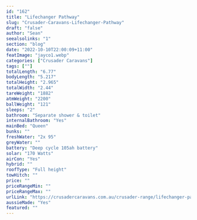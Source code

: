 ```yaml
---
id: "162"
title: "Lifechanger Pathway"
slug: "Crusader-Caravans-Lifechanger-Pathway"
draft: "false"
author: "Sean"
seealsolinks: "1"
section: "blog"
date: "2022-10-10T22:00:09+11:00"
featImage: "jayco1.webp"
categories: ["Crusader Caravans"]
tags: [""]
totalLength: "6.77"
bodyLength: "5.217"
totalHeight: "2.965"
totalWidth: "2.44"
tareWeight: "1882"
atmWeight: "2200"
ballWeight: "121"
sleeps: "2"
bathroom: "Separate shower & toilet"
internalBathroom: "Yes"
mainBed: "Queen"
bunks: ""
freshWater: "2x 95"
greyWater: ""
battery: "Deep cycle 105ah battery"
solar: "170 Watts"
airCon: "Yes"
hybrid: ""
roofType: "Full height"
towHitch: ""
price: ""
priceRangeMin: ""
priceRangeMax: ""
urlLink: "https://crusadercaravans.com.au/crusader-range/lifechanger-pathway/"
aussieMade: "Yes"
featured: ""
---
```

